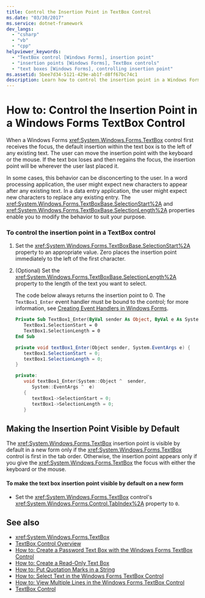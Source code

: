 ```yaml
---
title: Control the Insertion Point in TextBox Control
ms.date: "03/30/2017"
ms.service: dotnet-framework
dev_langs: 
  - "csharp"
  - "vb"
  - "cpp"
helpviewer_keywords: 
  - "TextBox control [Windows Forms], insertion point"
  - "insertion points [Windows Forms], TextBox controls"
  - "text boxes [Windows Forms], controlling insertion point"
ms.assetid: 5bee7d34-5121-429e-ab1f-d8ff67bc74c1
description: Learn how to control the insertion point in a Windows Forms TextBox control by setting the SelectionStart property to an appropriate value.
---
```

# How to: Control the Insertion Point in a Windows Forms TextBox Control

When a Windows Forms <xref:System.Windows.Forms.TextBox> control first receives the focus, the default insertion within the text box is to the left of any existing text. The user can move the insertion point with the keyboard or the mouse. If the text box loses and then regains the focus, the insertion point will be wherever the user last placed it.

In some cases, this behavior can be disconcerting to the user. In a word processing application, the user might expect new characters to appear after any existing text. In a data entry application, the user might expect new characters to replace any existing entry. The <xref:System.Windows.Forms.TextBoxBase.SelectionStart%2A> and <xref:System.Windows.Forms.TextBoxBase.SelectionLength%2A> properties enable you to modify the behavior to suit your purpose.

### To control the insertion point in a TextBox control

1. Set the <xref:System.Windows.Forms.TextBoxBase.SelectionStart%2A> property to an appropriate value. Zero places the insertion point immediately to the left of the first character.

2. (Optional) Set the <xref:System.Windows.Forms.TextBoxBase.SelectionLength%2A> property to the length of the text you want to select.

     The code below always returns the insertion point to 0. The `TextBox1_Enter` event handler must be bound to the control; for more information, see [Creating Event Handlers in Windows Forms](../forms/events.md).

    ```vb
    Private Sub TextBox1_Enter(ByVal sender As Object, ByVal e As System.EventArgs) Handles TextBox1.Enter
       TextBox1.SelectionStart = 0
       TextBox1.SelectionLength = 0
    End Sub
    ```

    ```csharp
    private void textBox1_Enter(Object sender, System.EventArgs e) {
       textBox1.SelectionStart = 0;
       textBox1.SelectionLength = 0;
    }
    ```

    ```cpp
    private:
       void textBox1_Enter(System::Object ^  sender,
          System::EventArgs ^  e)
       {
          textBox1->SelectionStart = 0;
          textBox1->SelectionLength = 0;
       }
    ```

## Making the Insertion Point Visible by Default

The <xref:System.Windows.Forms.TextBox> insertion point is visible by default in a new form only if the <xref:System.Windows.Forms.TextBox> control is first in the tab order. Otherwise, the insertion point appears only if you give the <xref:System.Windows.Forms.TextBox> the focus with either the keyboard or the mouse.

#### To make the text box insertion point visible by default on a new form

- Set the <xref:System.Windows.Forms.TextBox> control's <xref:System.Windows.Forms.Control.TabIndex%2A> property to `0`.

## See also

- <xref:System.Windows.Forms.TextBox>
- [TextBox Control Overview](textbox-control-overview-windows-forms.md)
- [How to: Create a Password Text Box with the Windows Forms TextBox Control](how-to-create-a-password-text-box-with-the-windows-forms-textbox-control.md)
- [How to: Create a Read-Only Text Box](how-to-create-a-read-only-text-box-windows-forms.md)
- [How to: Put Quotation Marks in a String](how-to-put-quotation-marks-in-a-string-windows-forms.md)
- [How to: Select Text in the Windows Forms TextBox Control](how-to-select-text-in-the-windows-forms-textbox-control.md)
- [How to: View Multiple Lines in the Windows Forms TextBox Control](how-to-view-multiple-lines-in-the-windows-forms-textbox-control.md)
- [TextBox Control](textbox-control-windows-forms.md)
